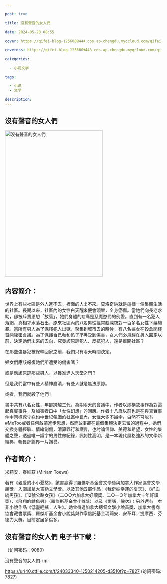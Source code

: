 ```yaml
---

post: true

title: 沒有聲音的女人們

date: 2024-05-28 08:55

cover: https://qifei-blog-1256009448.cos.ap-chengdu.myqcloud.com/qifei-blog/660d41fe9f345e8d03880682.jpg

coveross: https://qifei-blog-1256009448.cos.ap-chengdu.myqcloud.com/qifei-blog/660d41fe9f345e8d03880682.jpg

categories:

  - 小说文学

tags:

  - 小说
  - 文学

description:
---
```


## 沒有聲音的女人們
<img alt="沒有聲音的女人們 " class="aligncenter loading" data-was-processed="true" decoding="async" fetchpriority="high" height="471" src="https://qifei-blog-1256009448.cos.ap-chengdu.myqcloud.com/qifei-blog/660d41fe9f345e8d03880682.jpg " style="cursor: zoom-in;" width="314"/>

## 内容简介：

世界上有些社區是外人進不去，裡面的人出不來。莫洛奇納就是這樣一個集體生活的社區。長期以來，社區內的女性白天醒來便會頭暈，全身瘀傷。當她們向長老求助，卻被斥責思想「放蕩」，她們身體的疼痛是惡魔懲罰的例證。直到有一名犯人落網，真相才水落石出，原來社區內的八名男性經常趁深夜對一百多名女性下藥施暴。當所有男人為了保釋犯人出獄，聚集到城市去的時候，有八名婦女在穀倉閣樓召開祕密會議。為了保護自己和和孩子不再受到傷害，女人們必須趕在男人回家以前，決定她們未來的去向，究竟該原諒犯人、反抗犯人，還是離開社區？

在那些強暴犯被保釋回家之前，我們只有兩天時間決定。

婦女們應該報復她們所遭受的傷害嗎？

或是應該原諒那些男人，以獲准進入天堂之門？

但是我們當中有些人精神崩潰，有些人就是無法原諒。

或者，我們就殺了他們！

書中共有八名女性，年齡跨越三代，為期兩天的會議中，作者以虛構故事作為對這起真實事件，及加害者口中「女性幻想」的回應。作者十八歲以前也是在與真實事件中同樣保守宛如中世紀氛圍的社區中長大，女性大多不識字，自然不可能有#MeToo或者任何啟蒙進步思想，然而故事卻在這個集體決定去留的過程中，她們交換身體經驗、情緒創傷，清算罪行和謊言，也討論信仰、美德和希望，女性的集體之聲，透過唯一識字的男性做紀錄，諷刺性高明，是一本現代風格強烈的文學新經典，斬獲評論界一片讚譽。

## 作者简介：

米莉安．泰維茲 (Miriam Toews)

著有《親愛的小小憂愁》，該書贏得了羅傑斯基金會文學獎與加拿大作家協會文學類獎，入圍加拿大吉勒文學獎。以及其他五部作品：《我奇妙幸運的夏天》、《好血統男孩》、《12號公路女孩》（二○○六加拿大好讀獎、二○一○年加拿大十年好讀獎）、《飛翔的鱒魚男》（羅傑斯基金會小說獎）以及《爾瑪．佛次》；另外還有一本非小說作品《低盪輕搖：人生》。她曾得過加拿大總督文學小說首獎、加拿大書商協會藏書票獎、羅傑斯基金會小說獎與作家信託基金瑪莉安．安革耳／提摩西．芬德力大獎。目前定居多倫多。

## 沒有聲音的女人們 电子书下载：

 （访问密码：9080）

沒有聲音的女人們.zip: 

https://url40.ctfile.com/f/24033340-1250214205-d3510f?p=7827 (访问密码: 7827)
